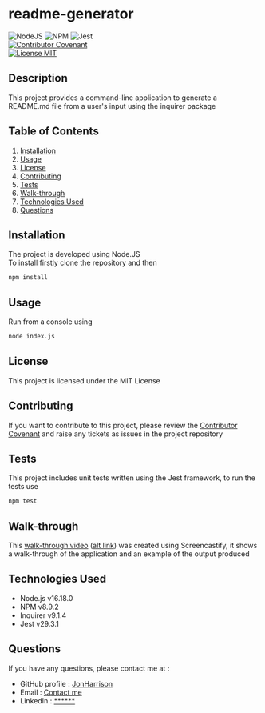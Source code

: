 # readme-generator

![NodeJS](https://img.shields.io/badge/node.js-6DA55F?style=for-the-badge&logo=node.js&logoColor=white)
![NPM](https://img.shields.io/badge/NPM-%23000000.svg?style=for-the-badge&logo=npm&logoColor=white)
![Jest](https://img.shields.io/badge/-jest-%23C21325?style=for-the-badge&logo=jest&logoColor=white)
<br />
[![Contributor Covenant](https://img.shields.io/badge/Contributor%20Covenant-2.1-4baaaa.svg)](code_of_conduct.md)
<br />
[![License MIT](https://img.shields.io/badge/License-MIT-yellow.svg)](https://opensource.org/licenses/MIT)
  
## Description

This project provides a command-line application to generate a README.md file from a user's input using the inquirer package

## Table of Contents
1. [Installation](#installation)
2. [Usage](#usage)
3. [License](#license)
4. [Contributing](#contributing)
5. [Tests](#tests)
6. [Walk-through](#walk-through)
7. [Technologies Used](#technologies-used)
8. [Questions](#questions)

## Installation
The project is developed using Node.JS
<br />
To install firstly clone the repository and then
```bash
npm install
```

## Usage
Run from a console using
```bash
node index.js
```

## License
This project is licensed under the MIT License

## Contributing
If you want to contribute to this project, please review the [Contributor Covenant](code_of_conduct.md) and raise any tickets as issues in the project repository

## Tests

This project includes unit tests written using the Jest framework, to run the tests use
```bash
npm test
```

## Walk-through

This [walk-through video](https://drive.google.com/file/d/1ZjbTRGoEFD6EcqB7RTQDDqe0VVJEa0wW/view) ([alt link](https://bootcampspot.instructuremedia.com/embed/86d9b2e7-4ce3-420b-9726-c257f1984e24)) was created using Screencastify, it shows a walk-through of the application and an example of the output produced

## Technologies Used

- Node.js v16.18.0
- NPM v8.9.2
- Inquirer v9.1.4
- Jest v29.3.1

## Questions

If you have any questions, please contact me at :

* GitHub profile : [JonHarrison](https://github.com/JonHarrison)
* Email : [Contact me](mailto:jon#####_har#####@hot####.com@email.address?subject=re:%20readme%20generator)
* LinkedIn : [******]()
